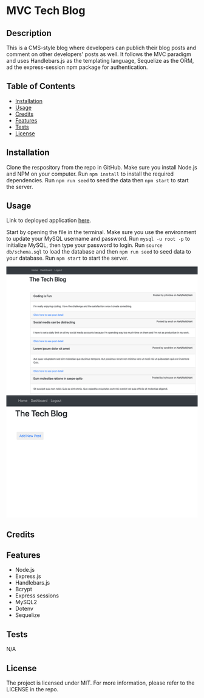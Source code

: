 # MVC Tech Blog

## Description
  This is a CMS-style blog where developers can publich their blog posts and comment on other developers' posts as well. It follows the MVC paradigm and uses Handlebars.js as the templating language, Sequelize as the ORM, ad the express-session npm package for authentication.


## Table of Contents
  - [Installation](#installation)
  - [Usage](#usage)
  - [Credits](#credits)
  - [Features](#features)
  - [Tests](#tests)
  - [License](#license)


  ## Installation
  Clone the respository from the repo in GitHub. Make sure you install Node.js and NPM on your computer. Run `npm install` to install the required dependencies. Run `npm run seed` to seed the data then `npm start` to start the server.

  ## Usage

  Link to deployed application [here](https://new-green-gate.herokuapp.com/). 

  Start by opening the file in the terminal. Make sure you use the environment to update your MySQL username and password. Run `mysql -u root -p` to initialize MySQL, then type your password to login. Run `source db/schema.sql` to load the database and then `npm run seed` to seed data to your database. Run `npm start` to start the server.


  ![mvc tech blog screenshot](./assets/images/homepage-screenshot.png)
  ![mvc tech blog screenshot](./assets/images/dashboard-screenshot.png)
  
 


## Credits

  

## Features
* Node.js
* Express.js
* Handlebars.js
* Bcrypt
* Express sessions
* MySQL2
* Dotenv
* Sequelize



## Tests 
N/A


## License
The project is licensed under MIT. For more information, please refer to the LICENSE in the repo.
  



